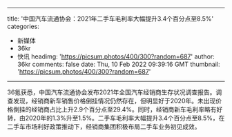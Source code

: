 
---
title: '中国汽车流通协会：2021年二手车毛利率大幅提升3.4个百分点至8.5%'
categories: 
 - 新媒体
 - 36kr
 - 快讯
headimg: 'https://picsum.photos/400/300?random=687'
author: 36kr
comments: false
date: Thu, 10 Feb 2022 09:39:16 GMT
thumbnail: 'https://picsum.photos/400/300?random=687'
---

<div>   
36氪获悉，中国汽车流通协会发布2021年全国汽车经销商生存状况调查报告。调查发现，经销商新车销售价格倒挂情况仍然存在，但明显好于2020年。未出现价格倒挂的经销商占比上升2.9个百分点至29.4%。同时，经销商新车毛利率略有好转，由2020年的1.3%升至1.5%。二手车毛利率大幅提升3.4个百分点至8.5%，在二手车市场利好政策推动下，经销商集团积极布局二手车业务初见成效。  
</div>
            
